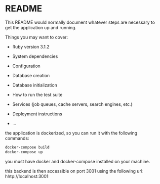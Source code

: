 # README

This README would normally document whatever steps are necessary to get the
application up and running.

Things you may want to cover:

- Ruby version 3.1.2

- System dependencies

- Configuration

- Database creation

- Database initialization

- How to run the test suite

- Services (job queues, cache servers, search engines, etc.)

- Deployment instructions

- ...

the application is dockerized, so you can run it with the following commands:

```bash
docker-compose build
docker-compose up
```

you must have docker and docker-compose installed on your machine.

this backend is then accessible on port 3001 using the following url:
hhtp://localhost:3001
